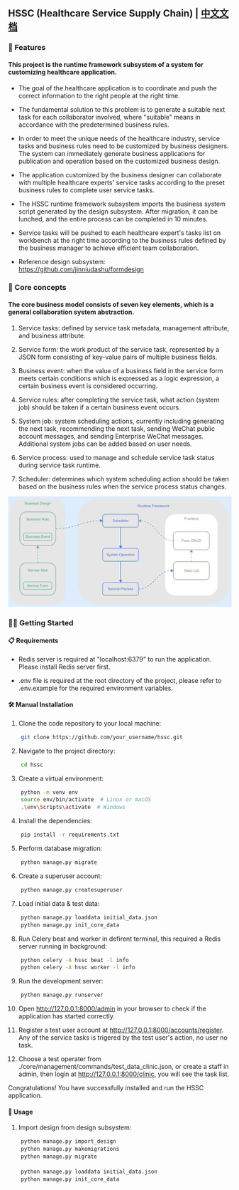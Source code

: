 ## HSSC (Healthcare Service Supply Chain) | [中文文档](./docs/README_zh.md)

### 🚀 Features 
#### This project is the runtime framework subsystem of a system for customizing healthcare application.
* The goal of the healthcare application is to coordinate and push the correct information to the right people at the right time.

* The fundamental solution to this problem is to generate a suitable next task for each collaborator involved, where "suitable" means in accordance with the predetermined business rules.

* In order to meet the unique needs of the healthcare industry, service tasks and business rules need to be customized by business designers. The system can immediately generate business applications for publication and operation based on the customized business design.

* The application customized by the business designer can collaborate with multiple healthcare experts' service tasks according to the preset business rules to complete user service tasks.

* The HSSC runtime framework subsystem imports the business system script generated by the design subsystem. After migration, it can be lunched, and the entire process can be completed in 10 minutes.

* Service tasks will be pushed to each healthcare expert's tasks list on workbench at the right time according to the business rules defined by the business manager to achieve efficient team collaboration.

* Reference design subsystem: https://github.com/jinniudashu/formdesign

### 🧠 Core concepts
#### The core business model consists of seven key elements, which is a general collaboration system abstraction.
1. Service tasks: defined by service task metadata, management attribute, and business attribute.

2. Service form: the work product of the service task, represented by a JSON form consisting of key-value pairs of multiple business fields.

3. Business event: when the value of a business field in the service form meets certain conditions which is expressed as a logic expression, a certain business event is considered occurring.

4. Service rules: after completing the service task, what action (system job) should be taken if a certain business event occurs.

5. System job: system scheduling actions, currently including generating the next task, recommending the next task, sending WeChat public account messages, and sending Enterprise WeChat messages. Additional system jobs can be added based on user needs.

6. Service process: used to manage and schedule service task status during service task runtime.

7. Scheduler: determines which system scheduling action should be taken based on the business rules when the service process status changes.

![Core business model relationship diagram](./docs/7elements.png)

### 👨‍🚀 Getting Started
#### 📋 Requirements
* Redis server is required at "localhost:6379" to run the application. Please install Redis server first.

* .env file is required at the root directory of the project, please refer to .env.example for the required environment variables.

#### 🛠️ Manual Installation
1. Clone the code repository to your local machine:
```bash
    git clone https://github.com/your_username/hssc.git
```
2. Navigate to the project directory:
```bash
    cd hssc
```
3. Create a virtual environment:
```bash
    python -m venv env
    source env/bin/activate  # Linux or macOS
    .\env\Scripts\activate  # Windows
```
4. Install the dependencies:
```bash
    pip install -r requirements.txt
```
5. Perform database migration:
```bash
    python manage.py migrate
```
6. Create a superuser account:
```bash
    python manage.py createsuperuser
```
7. Load initial data & test data:
```bash
    python manage.py loaddata initial_data.json
    python manage.py init_core_data
```
8. Run Celery beat and worker in defirent terminal, this required a Redis server running in background:
```bash
    python celery -A hssc beat -l info
    python celery -A hssc worker -l info
```
9. Run the development server:
```bash
    python manage.py runserver
```
10. Open http://127.0.0.1:8000/admin in your browser to check if the application has started correctly.

11. Register a test user account at http://127.0.0.1:8000/accounts/register. Any of the service tasks is trigered by the test user's action, no user no task.

12. Choose a test operater from ./core/management/commands/test_data_clinic.json, or create a staff in admin, then login at http://127.0.0.1:8000/clinic, you will see the task list.

Congratulations! You have successfully installed and run the HSSC application.

#### 🔧 Usage
1. Import design from design subsystem:
```bash
    python manage.py import_design
    python manage.py makemigrations
    python manage.py migrate

    python manage.py loaddata initial_data.json
    python manage.py init_core_data
```
